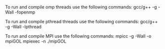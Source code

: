 To run and compile omp threads use the following commands:
    gcc/g++ -g -Wall -fopenmp 

To run and compile pthread threads use the following commands:
    gcc/g++ -g -Wall -lpthread
    
To run and compile MPI use the following commands:
    mpicc -g -Wall -o mpiGOL 
    mpiexec -n <number of process> ./mipGOL 
